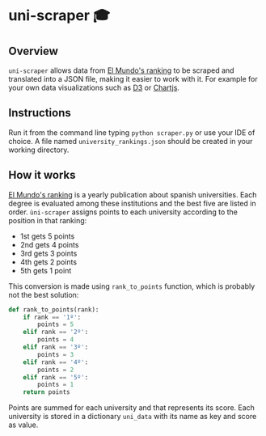 # uni-scraper 🎓 

## Overview
``uni-scraper`` allows data from [El Mundo's ranking](http://www.elmundo.es/especiales/ranking-universidades/listado.html) to be scraped and translated into a JSON file, making it easier to work with it. For example for your own data visualizations such as [D3](https://d3js.org) or [Chartjs](http://www.chartjs.org).

## Instructions
Run it from the command line typing ``python scraper.py`` or use your IDE of choice. A file named ``university_rankings.json`` should be created in your working directory.

## How it works
[El Mundo's ranking](http://www.elmundo.es/especiales/ranking-universidades/listado.html) is a yearly publication about spanish universities. Each degree is evaluated among these institutions and the best five are listed in order. ``ùni-scraper`` assigns points to each university according to the position in that ranking:
- 1st gets 5 points
- 2nd gets 4 points
- 3rd gets 3 points
- 4th gets 2 points
- 5th gets 1 point  

This conversion is made using ``rank_to_points`` function, which is probably not the best solution:
```python
def rank_to_points(rank):
    if rank == '1º':
        points = 5
    elif rank == '2º':
        points = 4
    elif rank == '3º':
        points = 3
    elif rank == '4º':
        points = 2
    elif rank == '5º':
        points = 1
    return points
```
Points are summed for each university and that represents its score. Each university is stored in a dictionary ``uni_data`` with its name as key and score as value. 
